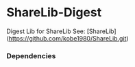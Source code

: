 # ShareLib-Digest

Digest Lib for ShareLib
See: [ShareLib] (https://github.com/kobe1980/ShareLib.git)

### Dependencies

